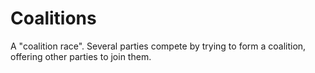 # Coalitions
A "coalition race". Several parties compete by trying to form a coalition, offering other parties to join them.

